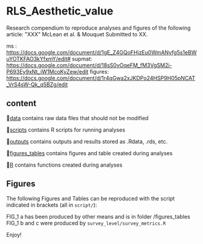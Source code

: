 # RLS_Aesthetic_value
Research compendium to reproduce analyses and figures of the following article: "XXX" McLean et al. & Mouquet Submitted to XX.

ms : https://docs.google.com/document/d/1gE_Z4GQoFHjzEu0WmANyfg5s1eBWuYOTKFAO3kYfxmY/edit#
supmat: https://docs.google.com/document/d/18sS0vOqeFM_fM3VgSM2i-P693Ey9xNt_jW1McoKyZew/edit
figures: https://docs.google.com/document/d/1r4qGwa2xJKDPo24HSP9H05pNCAT_VrS4sW-Qk_q5BZg/edit

## content

:file_folder:[data](/data) contains raw data files that should not be modified

:file_folder:[scripts](/scripts) contains R scripts for running analyses

:file_folder:[outputs](/outputs) contains outputs and results stored as .Rdata, .rds, etc.

:file_folder:[figures_tables](/figures_tables) contains figures and table created during analyses

:file_folder:[R](/R) contains functions created during analyses

## Figures 
  The following Figures and Tables can be reproduced with the script indicated in brackets (all in `script/`):
  
  FIG_1 a has been produced by other means and is in folder /figures_tables
  FIG_1 b and c were produced by `survey_level/survey_metrics.R`


Enjoy!